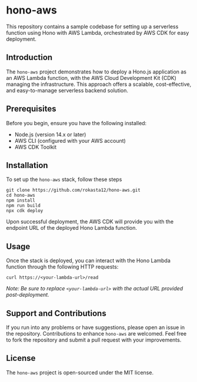 # hono-aws

This repository contains a sample codebase for setting up a serverless function using Hono with AWS Lambda, orchestrated by AWS CDK for easy deployment.

## Introduction

The `hono-aws` project demonstrates how to deploy a Hono.js application as an AWS Lambda function, with the AWS Cloud Development Kit (CDK) managing the infrastructure. This approach offers a scalable, cost-effective, and easy-to-manage serverless backend solution.

## Prerequisites

Before you begin, ensure you have the following installed:

- Node.js (version 14.x or later)
- AWS CLI (configured with your AWS account)
- AWS CDK Toolkit

## Installation

To set up the `hono-aws` stack, follow these steps

```
git clone https://github.com/rokasta12/hono-aws.git
cd hono-aws
npm install
npm run build
npx cdk deploy
```

Upon successful deployment, the AWS CDK will provide you with the endpoint URL of the deployed Hono Lambda function.

## Usage

Once the stack is deployed, you can interact with the Hono Lambda function through the following HTTP requests:


```
curl https://<your-lambda-url>/read
```

*Note: Be sure to replace `<your-lambda-url>` with the actual URL provided post-deployment.*


## Support and Contributions

If you run into any problems or have suggestions, please open an issue in the repository. Contributions to enhance `hono-aws` are welcomed. Feel free to fork the repository and submit a pull request with your improvements.

## License

The `hono-aws` project is open-sourced under the MIT license.
